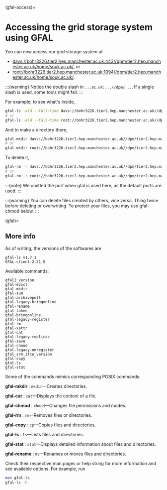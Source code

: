 (gfal-access)=
# Accessing the grid storage system using GFAL

You can now access our grid storage system at

- <davs://bohr3226.tier2.hep.manchester.ac.uk:443//dpm/tier2.hep.manchester.ac.uk/home/souk.ac.uk/>, or
- <root://bohr3226.tier2.hep.manchester.ac.uk:1094//dpm/tier2.hep.manchester.ac.uk/home/souk.ac.uk/>.

:::{warning}
Notice the double slash in `...ac.uk:...//dpm/...`. If a single slash is used, some tools might fail.
:::

For example, to see what's inside,

```sh
gfal-ls -alH --full-time davs://bohr3226.tier2.hep.manchester.ac.uk//dpm/tier2.hep.manchester.ac.uk/home/souk.ac.uk/
# or
gfal-ls -alH --full-time root://bohr3226.tier2.hep.manchester.ac.uk//dpm/tier2.hep.manchester.ac.uk/home/souk.ac.uk/
```

And to make a directory there,

```sh
gfal-mkdir davs://bohr3226.tier2.hep.manchester.ac.uk//dpm/tier2.hep.manchester.ac.uk/home/souk.ac.uk/testing
# or
gfal-mkdir root://bohr3226.tier2.hep.manchester.ac.uk//dpm/tier2.hep.manchester.ac.uk/home/souk.ac.uk/testing
```

To delete it,

```sh
gfal-rm -r davs://bohr3226.tier2.hep.manchester.ac.uk//dpm/tier2.hep.manchester.ac.uk/home/souk.ac.uk/testing
# or
gfal-rm -r root://bohr3226.tier2.hep.manchester.ac.uk//dpm/tier2.hep.manchester.ac.uk/home/souk.ac.uk/testing
```

:::{note}
We omitted the port when gfal is used here, as the default ports are used.
:::

:::{warning}
You can delete files created by others, vice versa. Thing twice before deleting or overwriting. To protect your files, you may use gfal-chmod below.
:::

(gfal)=
## More info

As of writing, the versions of the softwares are

```
gfal-ls v1.7.1
GFAL-client-2.21.5
```

Available commands:

```
gfal2_version
gfal-evict
gfal-mkdir
gfal-sum
gfal-archivepoll
gfal-legacy-bringonline
gfal-rename
gfal-token
gfal-bringonline
gfal-legacy-register
gfal-rm
gfal-xattr
gfal-cat
gfal-legacy-replicas
gfal-save
gfal-chmod
gfal-legacy-unregister
gfal_srm_ifce_version
gfal-copy
gfal-ls
gfal-stat
```

Some of the commands mimics corresponding POSIX commands:

**gfal-mkdir**
: `mkdir`—Creates directories.

**gfal-cat**
: `cat`—Displays the content of a file.

**gfal-chmod**
: `chmod`—Changes file permissions and modes.

**gfal-rm**
: `rm`—Removes files or directories.

**gfal-copy**
: `cp`—Copies files and directories.

**gfal-ls**
: `ls`—Lists files and directories.

**gfal-stat**
: `stat`—Displays detailed information about files and directories.

**gfal-rename**
: `mv`—Renames or moves files and directories.

Check their respective man pages or help string for more information and see available options. For example, run

```sh
man gfal-ls
gfal-ls -h
```
